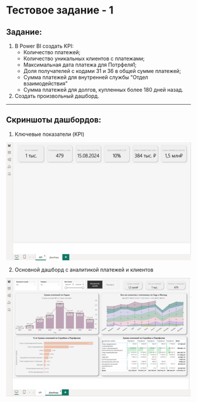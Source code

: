 # Тестовое задание - 1


## Задание:

1. В Power BI создать KPI:
      - Количество платежей;
      - Количество уникальных клиентов с платежами;
      - Максимальная дата платежа для Потрфеля1;
      - Доля получателей c кодами 31 и 36 в общей сумме платежей;
      - Сумма платежей для внутренней службы "Отдел взаимодействия"
      - Сумма платежей для долгов, купленных более 180 дней назад.
2. Создать произвольный дашборд. 

---

## Скриншоты дашбордов:

1. Ключевые показатели (KPI)

![Ключевые показатели (KPI)](images/KPI.jpg)

2. Основной дашборд с аналитикой платежей и клиентов

![Дашборд](images/Dashboard.jpg)
  

